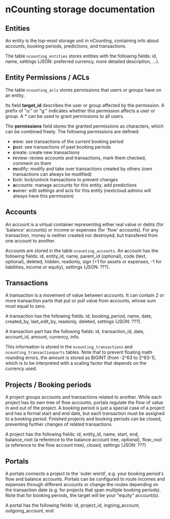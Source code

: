 # nCounting storage documentation


## Entities

An entity is the top-most storage unit in nCounting, containing info about accounts, booking periods, predictions, and transactions.

The table `ncounting_entities` stores entities with the following fields: id, name, settings (JSON: preferred currency, more detailed description, ...).


## Entity Permissions / ACLs

The table `ncounting_acls` stores permissions that users or groups have on an entity.

Its field **target\_id** describes the user or group affected by the permission. A prefix of "u:" or "g:" indicates whether this permission affects a user or group. A \* can be used to grant permissions to all users.

The **permissions** field stores the granted permissions as characters, which can be combined freely. The following permissions are defined:

- **v**iew: see transactions of the current booking period
- **p**ast: see transactions of past booking periods
- **c**reate: create new transactions
- **r**eview: review accounts and transactions, mark them checked, comment on them
- **m**odify: modify and take over transactions created by others (own transactions can always be modified)
- **l**ock: lock/unlock transactions to prevent changes
- **a**ccounts: manage accounts for this entity, add predictions
- **o**wner: edit settings and acls for this entity (nextcloud admins will always have this permission)


## Accounts

An account is a virtual container representing either real value or debts (for 'balance' accounts) or income or expenses (for 'flow' accounts). For any transaction, money is neither created nor destroyed, but transfered from one account to another.

Accounts are stored in the table `ncounting_accounts`. An account has the following fields: id, entity\_id, name, parent\_id (optional), code (text, optional), deleted, hidden, readonly, sign (+1 for assets or expenses, -1 for liabilities, income or equity), settings (JSON: ???).


## Transactions

A transaction is a movement of value between accounts. It can contain 2 or more transaction parts that put or pull value from accounts, whose sum must equal to zero.

A transaction has the following fields: id, booking\_period, name, date, created\_by, last\_edit\_by, readonly, deleted, settings (JSON: ???).

A transaction part has the following fields: id, transaction\_id, date, account\_id, amount, currency, info.

This information is stored in the `ncounting_transactions` and `ncounting_transactionparts` tables. Note that to prevent floating math rounding errors, the amount is stored as BIGINT (from -2^63 to 2^63-1), which is to be interpreted with a scaling factor that depends on the currency used.


## Projects / Booking periods

A project groups accounts and transactions related to another. While each project has its own tree of flow accounts, portals regulate the flow of value in and out of the project. A booking period is just a special case of a project and has a formal start and end date, but each transaction must be assigned to a booking period. Finished projects and booking periods can be closed, preventing further changes of related transactions.

A project has the following fields: id, entity\_id, name, start, end, balance\_root (a reference to the balance account tree, optional), flow\_root (a reference to the flow account tree), closed, settings (JSON: ???)


## Portals

A portals connects a project to the 'outer world', e.g. your booking period's flow and balance accounts. Portals can be configured to route incomes and expenses through different accounts or change the routes depending on the transaction date (e.g. for projects that span multiple booking periods). Note that for booking periods, the target will be your "equity" account(s).

A portal has the following fields: id, project\_id, ingoing\_account, outgoing\_account, end
